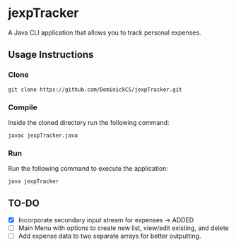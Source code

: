 # jexpTracker

A Java CLI application that allows you to track personal expenses.

## Usage Instructions

### Clone

`git clone https://github.com/DominickCS/jexpTracker.git`

### Compile

Inside the cloned directory run the following command:

`javac jexpTracker.java`

### Run

Run the following command to execute the application:

`java jexpTracker`

## TO-DO

- [x] Incorporate secondary input stream for expenses -> ADDED
- [ ] Main Menu with options to create new list, view/edit existing, and delete
- [ ] Add expense data to two separate arrays for better outputting.
